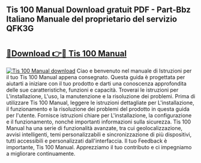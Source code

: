 ## Tis 100 Manual Download gratuit PDF - Part-Bbz Italiano Manuale del proprietario del servizio QFK3G

# <h2><a href="http://dfcimda.blite.top/?on=Tis+100+Manual">🔗Download 👉🔴 Tis 100 Manual</a></h2>

[![Tis 100 Manual download](https://i.imgur.com/lujVjoI.png)](http://dfcimda.blite.top/?on=Tis+100+Manual)
Ciao e benvenuto nel manuale di Istruzioni per il tuo Tis 100 Manual appena consegnato. Questa guida è progettata per aiutarti a iniziare con il tuo prodotto e darti una conoscenza approfondita delle sue caratteristiche, funzioni e capacità. Troverai le istruzioni per L'installazione, L'uso, la manutenzione e la risoluzione dei problemi. Prima di utilizzare Tis 100 Manual, leggere le istruzioni dettagliate per L'installazione, il funzionamento e la risoluzione dei problemi del prodotto in questa guida per l'utente. Fornisce istruzioni chiare per L'installazione, la configurazione e il funzionamento, nonché importanti informazioni sulla sicurezza. Tis 100 Manual ha una serie di funzionalità avanzate, tra cui geolocalizzazione, avvisi intelligenti, temi personalizzabili e sincronizzazione di più dispositivi, tutti accessibili e personalizzati dall'interfaccia. Il tuo Feedback è importante, Tis 100 Manual. Apprezziamo il tuo contributo e ci impegniamo a migliorare continuamente.
